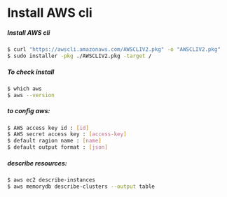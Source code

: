 # Install AWS cli

##### Install AWS cli
```bash
$ curl "https://awscli.amazonaws.com/AWSCLIV2.pkg" -o "AWSCLIV2.pkg"
$ sudo installer -pkg ./AWSCLIV2.pkg -target /
```

##### To check install
```bash
$ which aws
$ aws --version
```

##### to config aws: 
```bash
$ AWS access key id : [id]
$ AWS secret access key : [access-key]
$ default ragion name : [name]
$ default output format : [json]
```

##### describe resources: 
```bash
$ aws ec2 describe-instances
$ aws memorydb describe-clusters --output table
```



